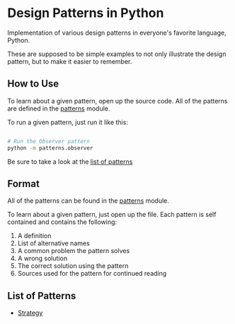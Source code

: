 Design Patterns in Python
=========================

Implementation of various design patterns in everyone's favorite language,
Python.

These are supposed to be simple examples to not only illustrate the design
pattern, but to make it easier to remember.

How to Use
----------

To learn about a given pattern, open up the source code. All of the patterns are
defined in the [patterns][patterns] module.

To run a given pattern, just run it like this:

```bash

# Run the Observer pattern
python -m patterns.observer

```

Be sure to take a look at the [list of patterns][list]

[list]: https://github.com/jdavis/design-patterns#list-of-patterns

Format
------

All of the patterns can be found in the [patterns][patterns] module.

[patterns]: https://github.com/jdavis/design-patterns/blob/master/patterns/

To learn about a given pattern, just open up the file. Each pattern is self
contained and contains the following:

1. A definition
2. List of alternative names
3. A common problem the pattern solves
4. A wrong solution
5. The correct solution using the pattern
6. Sources used for the pattern for continued reading

List of Patterns
----------------

* [Strategy](https://github.com/jdavis/design-patterns/blob/master/patterns/strategy.py)
